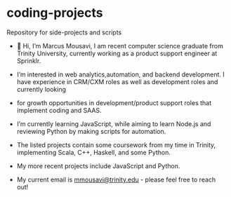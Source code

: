 # coding-projects
Repository for side-projects and scripts

- 👋 Hi, I’m Marcus Mousavi, I am recent computer science graduate from Trinity University, currently working as a product support engineer at Sprinklr. 

- I’m interested in web analytics,automation, and backend development. I have experience in CRM/CXM roles as well as development roles and currently looking 
- for growth opportunities in development/product support roles that implement coding and SAAS.

- I’m currently learning JavaScript, while aiming to learn Node.js and reviewing Python by making scripts for automation. 
- The listed projects contain some coursework from my time in Trinity, implementing Scala, C++, Haskell, and some Python. 
- My more recent projects include JavaScript and Python.

- My current email is mmousavi@trinity.edu - please feel free to reach out!
